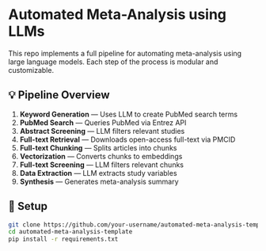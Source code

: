 # Automated Meta-Analysis using LLMs

This repo implements a full pipeline for automating meta-analysis using large language models. Each step of the process is modular and customizable.

## 💡 Pipeline Overview

1. **Keyword Generation** — Uses LLM to create PubMed search terms
2. **PubMed Search** — Queries PubMed via Entrez API
3. **Abstract Screening** — LLM filters relevant studies
4. **Full-text Retrieval** — Downloads open-access full-text via PMCID
5. **Full-text Chunking** — Splits articles into chunks
6. **Vectorization** — Converts chunks to embeddings
7. **Full-text Screening** — LLM filters relevant chunks
8. **Data Extraction** — LLM extracts study variables
9. **Synthesis** — Generates meta-analysis summary

## 🔧 Setup

```bash
git clone https://github.com/your-username/automated-meta-analysis-template.git
cd automated-meta-analysis-template
pip install -r requirements.txt
